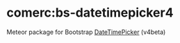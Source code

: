 # comerc:bs-datetimepicker4
Meteor package for Bootstrap [DateTimePicker](https://github.com/Eonasdan/bootstrap-datetimepicker) (v4beta) 
